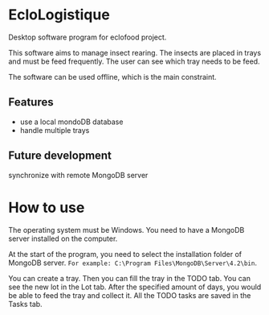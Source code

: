 # EcloLogistique
Desktop software program for eclofood project.

This software aims to manage insect rearing.
The insects are placed in trays and must be feed frequently. 
The user can see which tray needs to be feed.

The software can be used offline, which is the main constraint.

## Features
 - use a local mondoDB database
 - handle multiple trays

## Future development
synchronize with remote MongoDB server


# How to use
The operating system must be Windows. You need to have a MongoDB server installed on the computer.

At the start of the program, you need to select the installation folder of MongoDB server. `For example: C:\Program Files\MongoDB\Server\4.2\bin`.

You can create a tray. Then you can fill the tray in the TODO tab. You can see the new lot in the Lot tab. After the specified amount of days, you would be able to feed the tray and collect it.
All the TODO tasks are saved in the Tasks tab.
